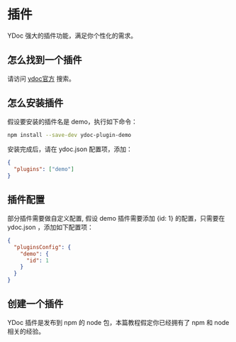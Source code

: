 # 插件
YDoc 强大的插件功能，满足你个性化的需求。

## 怎么找到一个插件
请访问 [ydoc官方](https://ydoc.ymfe.org) 搜索。

## 怎么安装插件

假设要安装的插件名是 demo，执行如下命令：

```bash
npm install --save-dev ydoc-plugin-demo
```

安装完成后，请在 ydoc.json 配置项，添加：
```json
{
  "plugins": ["demo"]
}

```

## 插件配置
部分插件需要做自定义配置, 假设 demo 插件需要添加 {id: 1} 的配置，只需要在 ydoc.json ，添加如下配置项：

```json
{
  "pluginsConfig": {
    "demo": {
      "id": 1
    }
  }
}

```

## 创建一个插件
YDoc 插件是发布到 npm 的 node 包，本篇教程假定你已经拥有了 npm 和 node 相关的经验。
